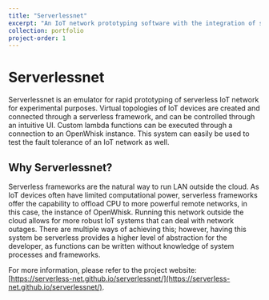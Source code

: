 ```yaml
---
title: "Serverlessnet"
excerpt: "An IoT network prototyping software with the integration of serverless architecture<br><img src='/images/serverlessnet.png' width='500'>"
collection: portfolio
project-order: 1
---
```


# Serverlessnet

Serverlessnet is an emulator for rapid prototyping of serverless IoT network for experimental purposes. Virtual topologies of IoT devices are created and connected through a serverless framework, and can be controlled through an intuitive UI. Custom lambda functions can be executed through a connection to an OpenWhisk instance. This system can easily be used to test the fault tolerance of an IoT network as well.

## Why Serverlessnet?

Serverless frameworks are the natural way to run LAN outside the cloud.  As IoT devices often have limited computational power, serverless frameworks offer the capability to offload CPU to more powerful remote networks, in this case, the instance of OpenWhisk.  Running this network outside the cloud allows for more robust IoT systems that can deal with network outages.  There are multiple ways of achieving this; however, having this system be serverless provides a higher level of abstraction for the developer, as functions can be written without knowledge of system processes and frameworks.

For more information, please refer to the project website: [https://serverless-net.github.io/serverlessnet/](https://serverless-net.github.io/serverlessnet/).

